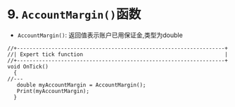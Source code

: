 # 9. `AccountMargin()`函数

- `AccountMargin()`: 返回值表示账户已用保证金,类型为double

```mq4
//+------------------------------------------------------------------+
//| Expert tick function                                             |
//+------------------------------------------------------------------+
void OnTick()
  {
//---
   double myAccountMargin = AccountMargin();
   Print(myAccountMargin);
  }
```
